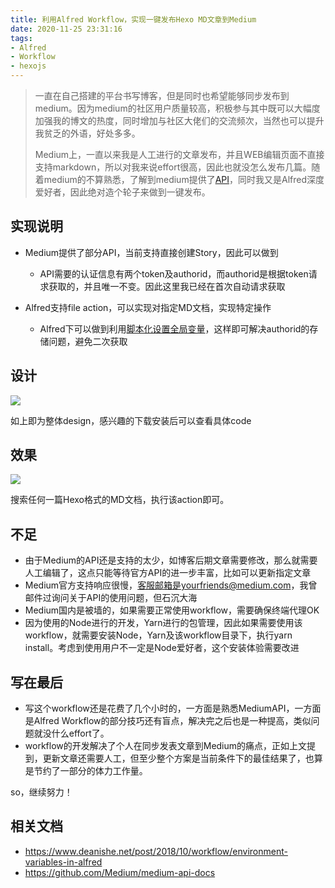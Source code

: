 ```yaml
---
title: 利用Alfred Workflow，实现一键发布Hexo MD文章到Medium
date: 2020-11-25 23:31:16
tags:
- Alfred
- Workflow
- hexojs
---
```

> 一直在自己搭建的平台书写博客，但是同时也希望能够同步发布到medium。因为medium的社区用户质量较高，积极参与其中既可以大幅度加强我的博文的热度，同时增加与社区大佬们的交流频次，当然也可以提升我贫乏的外语，好处多多。
> 
> Medium上，一直以来我是人工进行的文章发布，并且WEB编辑页面不直接支持markdown，所以对我来说effort很高，因此也就没怎么发布几篇。随着medium的不算熟悉，了解到medium提供了[API](https://github.com/Medium/medium-api-docs)，同时我又是Alfred深度爱好者，因此绝对造个轮子来做到一键发布。


## 实现说明

- Medium提供了部分API，当前支持直接创建Story，因此可以做到
	
	- API需要的认证信息有两个token及authorid，而authorid是根据token请求获取的，并且唯一不变。因此这里我已经在首次自动请求获取
- Alfred支持file action，可以实现对指定MD文档，实现特定操作
	- Alfred下可以做到利用[脚本化设置全局变量](https://www.deanishe.net/post/2018/10/workflow/environment-variables-in-alfred)，这样即可解决authorid的存储问题，避免二次获取

## 设计

![](https://static.1991421.cn/2020/2020-11-25-235130.jpeg)

如上即为整体design，感兴趣的下载安装后可以查看具体code


## 效果


![](https://static.1991421.cn/2020/2020-11-26-001257.gif)

搜索任何一篇Hexo格式的MD文档，执行该action即可。


## 不足

- 由于Medium的API还是支持的太少，如博客后期文章需要修改，那么就需要人工编辑了，这点只能等待官方API的进一步丰富，比如可以更新指定文章
- Medium官方支持响应很慢，客服邮箱是yourfriends@medium.com，我曾邮件过询问关于API的使用问题，但石沉大海
- Medium国内是被墙的，如果需要正常使用workflow，需要确保终端代理OK
- 因为使用的Node进行的开发，Yarn进行的包管理，因此如果需要使用该workflow，就需要安装Node，Yarn及该workflow目录下，执行yarn install。考虑到使用用户不一定是Node爱好者，这个安装体验需要改进

## 写在最后
- 写这个workflow还是花费了几个小时的，一方面是熟悉MediumAPI，一方面是Alfred Workflow的部分技巧还有盲点，解决完之后也是一种提高，类似问题就没什么effort了。
- workflow的开发解决了个人在同步发表文章到Medium的痛点，正如上文提到，更新文章还需要人工，但至少整个方案是当前条件下的最佳结果了，也算是节约了一部分的体力工作量。

so，继续努力！

## 相关文档
-  https://www.deanishe.net/post/2018/10/workflow/environment-variables-in-alfred
-  https://github.com/Medium/medium-api-docs
